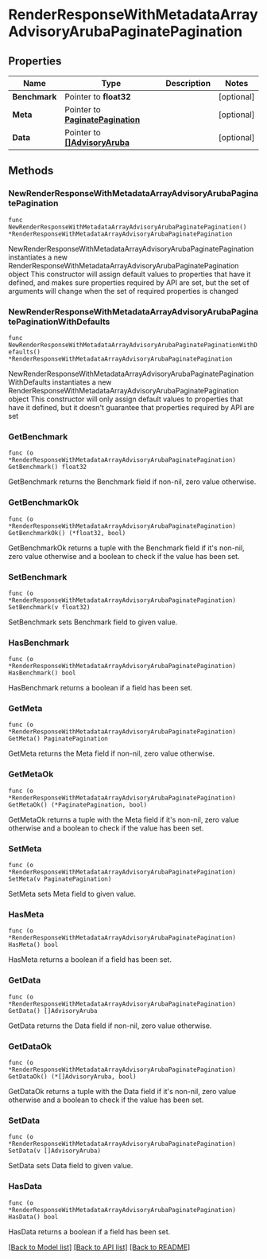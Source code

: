 # RenderResponseWithMetadataArrayAdvisoryArubaPaginatePagination

## Properties

Name | Type | Description | Notes
------------ | ------------- | ------------- | -------------
**Benchmark** | Pointer to **float32** |  | [optional] 
**Meta** | Pointer to [**PaginatePagination**](PaginatePagination.md) |  | [optional] 
**Data** | Pointer to [**[]AdvisoryAruba**](AdvisoryAruba.md) |  | [optional] 

## Methods

### NewRenderResponseWithMetadataArrayAdvisoryArubaPaginatePagination

`func NewRenderResponseWithMetadataArrayAdvisoryArubaPaginatePagination() *RenderResponseWithMetadataArrayAdvisoryArubaPaginatePagination`

NewRenderResponseWithMetadataArrayAdvisoryArubaPaginatePagination instantiates a new RenderResponseWithMetadataArrayAdvisoryArubaPaginatePagination object
This constructor will assign default values to properties that have it defined,
and makes sure properties required by API are set, but the set of arguments
will change when the set of required properties is changed

### NewRenderResponseWithMetadataArrayAdvisoryArubaPaginatePaginationWithDefaults

`func NewRenderResponseWithMetadataArrayAdvisoryArubaPaginatePaginationWithDefaults() *RenderResponseWithMetadataArrayAdvisoryArubaPaginatePagination`

NewRenderResponseWithMetadataArrayAdvisoryArubaPaginatePaginationWithDefaults instantiates a new RenderResponseWithMetadataArrayAdvisoryArubaPaginatePagination object
This constructor will only assign default values to properties that have it defined,
but it doesn't guarantee that properties required by API are set

### GetBenchmark

`func (o *RenderResponseWithMetadataArrayAdvisoryArubaPaginatePagination) GetBenchmark() float32`

GetBenchmark returns the Benchmark field if non-nil, zero value otherwise.

### GetBenchmarkOk

`func (o *RenderResponseWithMetadataArrayAdvisoryArubaPaginatePagination) GetBenchmarkOk() (*float32, bool)`

GetBenchmarkOk returns a tuple with the Benchmark field if it's non-nil, zero value otherwise
and a boolean to check if the value has been set.

### SetBenchmark

`func (o *RenderResponseWithMetadataArrayAdvisoryArubaPaginatePagination) SetBenchmark(v float32)`

SetBenchmark sets Benchmark field to given value.

### HasBenchmark

`func (o *RenderResponseWithMetadataArrayAdvisoryArubaPaginatePagination) HasBenchmark() bool`

HasBenchmark returns a boolean if a field has been set.

### GetMeta

`func (o *RenderResponseWithMetadataArrayAdvisoryArubaPaginatePagination) GetMeta() PaginatePagination`

GetMeta returns the Meta field if non-nil, zero value otherwise.

### GetMetaOk

`func (o *RenderResponseWithMetadataArrayAdvisoryArubaPaginatePagination) GetMetaOk() (*PaginatePagination, bool)`

GetMetaOk returns a tuple with the Meta field if it's non-nil, zero value otherwise
and a boolean to check if the value has been set.

### SetMeta

`func (o *RenderResponseWithMetadataArrayAdvisoryArubaPaginatePagination) SetMeta(v PaginatePagination)`

SetMeta sets Meta field to given value.

### HasMeta

`func (o *RenderResponseWithMetadataArrayAdvisoryArubaPaginatePagination) HasMeta() bool`

HasMeta returns a boolean if a field has been set.

### GetData

`func (o *RenderResponseWithMetadataArrayAdvisoryArubaPaginatePagination) GetData() []AdvisoryAruba`

GetData returns the Data field if non-nil, zero value otherwise.

### GetDataOk

`func (o *RenderResponseWithMetadataArrayAdvisoryArubaPaginatePagination) GetDataOk() (*[]AdvisoryAruba, bool)`

GetDataOk returns a tuple with the Data field if it's non-nil, zero value otherwise
and a boolean to check if the value has been set.

### SetData

`func (o *RenderResponseWithMetadataArrayAdvisoryArubaPaginatePagination) SetData(v []AdvisoryAruba)`

SetData sets Data field to given value.

### HasData

`func (o *RenderResponseWithMetadataArrayAdvisoryArubaPaginatePagination) HasData() bool`

HasData returns a boolean if a field has been set.


[[Back to Model list]](../README.md#documentation-for-models) [[Back to API list]](../README.md#documentation-for-api-endpoints) [[Back to README]](../README.md)



